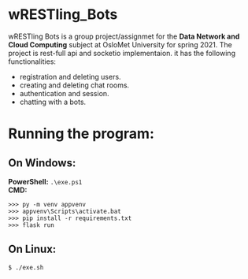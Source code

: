 # wRESTling_Bots
wRESTling Bots is a group project/assignmet for the **Data Network and Cloud Computing** subject at OsloMet University for spring 2021. 
The project is rest-full api and socketio implementaion. it has the following functionalities: 
- registration and deleting users.
- creating and deleting chat rooms.
- authentication and session.
- chatting with a bots.


# Running the program:
## On Windows:

  **PowerShell:** `.\exe.ps1`<br>
  **CMD:** 
  ```
  >>> py -m venv appvenv
  >>> appvenv\Scripts\activate.bat
  >>> pip install -r requirements.txt
  >>> flask run
  ```

## On Linux:
`$ ./exe.sh`

